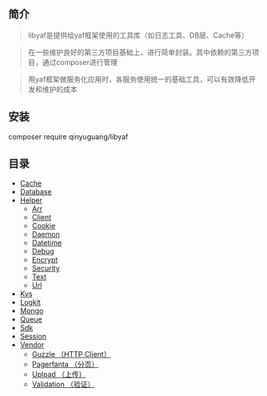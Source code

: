 ## 简介

> libyaf是提供给yaf框架使用的工具库（如日志工具、DB层、Cache等）

> 在一些维护良好的第三方项目基础上，进行简单封装。其中依赖的第三方项目，通过composer进行管理

> 用yaf框架做服务化应用时，各服务使用统一的基础工具，可以有效降低开发和维护的成本

## 安装
composer require qinyuguang/libyaf

## 目录
- [Cache](https://github.com/qinyuguang/libyaf/blob/master/docs/Cache.md)
- [Database](https://github.com/qinyuguang/libyaf/blob/master/docs/Database.md)
- [Helper](https://github.com/qinyuguang/libyaf/blob/master/docs/Helper.md)
  - [Arr](https://github.com/qinyuguang/libyaf/blob/master/docs/Helper_Arr.md)
  - [Client](https://github.com/qinyuguang/libyaf/blob/master/docs/Helper_Client.md)
  - [Cookie](https://github.com/qinyuguang/libyaf/blob/master/docs/Helper_Cookie.md)
  - [Daemon](https://github.com/qinyuguang/libyaf/blob/master/docs/Helper_Daemon.md)
  - [Datetime](https://github.com/qinyuguang/libyaf/blob/master/docs/Helper_Datetime.md)
  - [Debug](https://github.com/qinyuguang/libyaf/blob/master/docs/Helper_Debug.md)
  - [Encrypt](https://github.com/qinyuguang/libyaf/blob/master/docs/Helper_Encrypt.md)
  - [Security](https://github.com/qinyuguang/libyaf/blob/master/docs/Helper_Security.md)
  - [Text](https://github.com/qinyuguang/libyaf/blob/master/docs/Helper_Text.md)
  - [Url](https://github.com/qinyuguang/libyaf/blob/master/docs/Helper_Url.md)
- [Kvs](https://github.com/qinyuguang/libyaf/blob/master/docs/Kvs.md)
- [Logkit](https://github.com/qinyuguang/libyaf/blob/master/docs/Logkit.md)
- [Mongo](https://github.com/qinyuguang/libyaf/blob/master/docs/Mongo.md)
- [Queue](https://github.com/qinyuguang/libyaf/blob/master/docs/Queue.md)
- [Sdk](https://github.com/qinyuguang/libyaf/blob/master/docs/Sdk.md)
- [Session](https://github.com/qinyuguang/libyaf/blob/master/docs/Session.md)
- [Vendor](https://github.com/qinyuguang/libyaf/blob/master/docs/Vendor.md)
  - [Guzzle （HTTP Client）](https://github.com/qinyuguang/libyaf/blob/master/docs/Vendor_Guzzle.md)
  - [Pagerfanta （分页）](https://github.com/qinyuguang/libyaf/blob/master/docs/Vendor_Pagerfanta.md)
  - [Upload （上传）](https://github.com/qinyuguang/libyaf/blob/master/docs/Vendor_Upload.md)
  - [Validation （验证）](https://github.com/qinyuguang/libyaf/blob/master/docs/Vendor_Validation.md)
